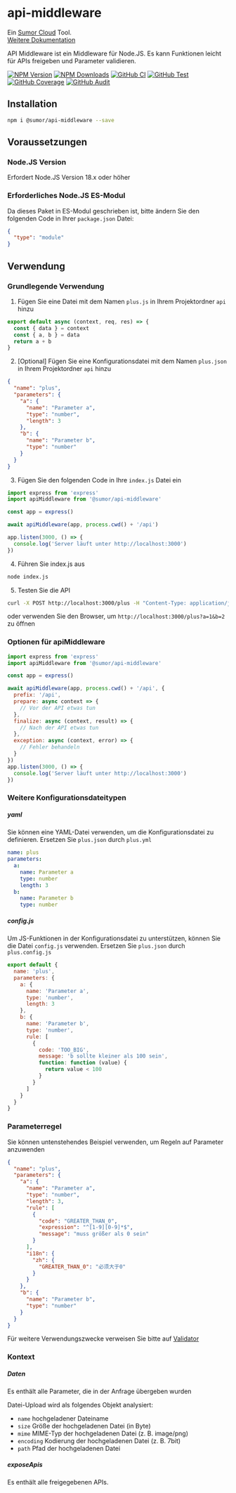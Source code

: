 # api-middleware

Ein [Sumor Cloud](https://sumor.cloud) Tool.  
[Weitere Dokumentation](https://sumor.cloud/api-middleware)

API Middleware ist ein Middleware für Node.JS.
Es kann Funktionen leicht für APIs freigeben und Parameter validieren.

[![NPM Version](https://img.shields.io/npm/v/@sumor/api-middleware?logo=npm&label=NPM)](https://www.npmjs.com/package/@sumor/api-middleware)
[![NPM Downloads](https://img.shields.io/npm/dw/@sumor/api-middleware?logo=npm&label=Downloads)](https://www.npmjs.com/package/@sumor/api-middleware)
[![GitHub CI](https://img.shields.io/github/actions/workflow/status/sumor-cloud/api-middleware/ci.yml?logo=github&label=CI)](https://github.com/sumor-cloud/api-middleware/actions/workflows/ci.yml)
[![GitHub Test](https://img.shields.io/github/actions/workflow/status/sumor-cloud/api-middleware/ut.yml?logo=github&label=Test)](https://github.com/sumor-cloud/api-middleware/actions/workflows/ut.yml)
[![GitHub Coverage](https://img.shields.io/github/actions/workflow/status/sumor-cloud/api-middleware/coverage.yml?logo=github&label=Coverage)](https://github.com/sumor-cloud/api-middleware/actions/workflows/coverage.yml)
[![GitHub Audit](https://img.shields.io/github/actions/workflow/status/sumor-cloud/api-middleware/audit.yml?logo=github&label=Audit)](https://github.com/sumor-cloud/api-middleware/actions/workflows/audit.yml)

## Installation

```bash
npm i @sumor/api-middleware --save
```

## Voraussetzungen

### Node.JS Version

Erfordert Node.JS Version 18.x oder höher

### Erforderliches Node.JS ES-Modul

Da dieses Paket in ES-Modul geschrieben ist,
bitte ändern Sie den folgenden Code in Ihrer `package.json` Datei:

```json
{
  "type": "module"
}
```

## Verwendung

### Grundlegende Verwendung

1. Fügen Sie eine Datei mit dem Namen `plus.js` in Ihrem Projektordner `api` hinzu

```js
export default async (context, req, res) => {
  const { data } = context
  const { a, b } = data
  return a + b
}
```

2. [Optional] Fügen Sie eine Konfigurationsdatei mit dem Namen `plus.json` in Ihrem Projektordner `api` hinzu

```json
{
  "name": "plus",
  "parameters": {
    "a": {
      "name": "Parameter a",
      "type": "number",
      "length": 3
    },
    "b": {
      "name": "Parameter b",
      "type": "number"
    }
  }
}
```

3. Fügen Sie den folgenden Code in Ihre `index.js` Datei ein

```javascript
import express from 'express'
import apiMiddleware from '@sumor/api-middleware'

const app = express()

await apiMiddleware(app, process.cwd() + '/api')

app.listen(3000, () => {
  console.log('Server läuft unter http://localhost:3000')
})
```

4. Führen Sie index.js aus

```bash
node index.js
```

5. Testen Sie die API

```bash
curl -X POST http://localhost:3000/plus -H "Content-Type: application/json" -d '{"a": 1, "b": 2}'
```

oder verwenden Sie den Browser, um `http://localhost:3000/plus?a=1&b=2` zu öffnen

### Optionen für apiMiddleware

```javascript
import express from 'express'
import apiMiddleware from '@sumor/api-middleware'

const app = express()

await apiMiddleware(app, process.cwd() + '/api', {
  prefix: '/api',
  prepare: async context => {
    // Vor der API etwas tun
  },
  finalize: async (context, result) => {
    // Nach der API etwas tun
  },
  exception: async (context, error) => {
    // Fehler behandeln
  }
})
app.listen(3000, () => {
  console.log('Server läuft unter http://localhost:3000')
})
```

### Weitere Konfigurationsdateitypen

##### yaml

Sie können eine YAML-Datei verwenden, um die Konfigurationsdatei zu definieren. Ersetzen Sie `plus.json` durch `plus.yml`

```yaml
name: plus
parameters:
  a:
    name: Parameter a
    type: number
    length: 3
  b:
    name: Parameter b
    type: number
```

##### config.js

Um JS-Funktionen in der Konfigurationsdatei zu unterstützen, können Sie die Datei `config.js` verwenden. Ersetzen Sie `plus.json` durch `plus.config.js`

```javascript
export default {
  name: 'plus',
  parameters: {
    a: {
      name: 'Parameter a',
      type: 'number',
      length: 3
    },
    b: {
      name: 'Parameter b',
      type: 'number',
      rule: [
        {
          code: 'TOO_BIG',
          message: 'b sollte kleiner als 100 sein',
          function: function (value) {
            return value < 100
          }
        }
      ]
    }
  }
}
```

### Parameterregel

Sie können untenstehendes Beispiel verwenden, um Regeln auf Parameter anzuwenden

```json
{
  "name": "plus",
  "parameters": {
    "a": {
      "name": "Parameter a",
      "type": "number",
      "length": 3,
      "rule": [
        {
          "code": "GREATER_THAN_0",
          "expression": "^[1-9][0-9]*$",
          "message": "muss größer als 0 sein"
        }
      ],
      "i18n": {
        "zh": {
          "GREATER_THAN_0": "必须大于0"
        }
      }
    },
    "b": {
      "name": "Parameter b",
      "type": "number"
    }
  }
}
```

Für weitere Verwendungszwecke verweisen Sie bitte auf [Validator](https://sumor.cloud/validator/)

### Kontext

##### Daten

Es enthält alle Parameter, die in der Anfrage übergeben wurden

Datei-Upload wird als folgendes Objekt analysiert:

- `name` hochgeladener Dateiname
- `size` Größe der hochgeladenen Datei (in Byte)
- `mime` MIME-Typ der hochgeladenen Datei (z. B. image/png)
- `encoding` Kodierung der hochgeladenen Datei (z. B. 7bit)
- `path` Pfad der hochgeladenen Datei

##### exposeApis

Es enthält alle freigegebenen APIs.
